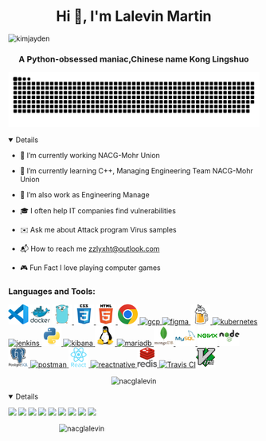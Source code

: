 <h1 align="center">Hi 👋, I'm Lalevin Martin</h1>
<p align="left"> <img src="https://komarev.com/ghpvc/?username=Lalevin&label=Profile%20views&color=0e75b6&style=flat" alt="kimjayden" /> </p>
<h3 align="center">A Python-obsessed maniac,Chinese name Kong Lingshuo</h3>
</div>

![](https://raw.githubusercontent.com/javadog-net/javadog-net/output/github-contribution-grid-snake.svg)
 <details open>

- 👔 I’m currently working NACG-Mohr Union

- 🤖 I’m currently learning C++, Managing Engineering Team NACG-Mohr Union

- 🏢 I’m also work as Engineering Manage

- 🎓 I often help IT companies find vulnerabilities

- ✉️ Ask me about Attack program Virus samples

- 📬 How to reach me zzlyxht@outlook.com

- 🎮 Fun Fact I love playing computer games
</details>
<h3 align="left">Languages and Tools:</h3>
<p align="left"> <a  <img  src="https://raw.githubusercontent.com/devicons/devicon/master/icons/vuejs/vuejs-original-wordmark.svg" alt="vuejs" width="40" height="40"/> <img src="https://raw.githubusercontent.com/github/explore/80688e429a7d4ef2fca1e82350fe8e3517d3494d/topics/visual-studio-code/visual-studio-code.png" alt="Visual Studio Code"" width="40" height="40"/> <img src="https://raw.githubusercontent.com/devicons/devicon/master/icons/docker/docker-original-wordmark.svg" alt="docker" width="40" height="40"/> </a> <a href="https://expressjs.com" target="_blank" rel="noreferrer">  <img  src="https://raw.githubusercontent.com/devicons/devicon/master/icons/go/go-original.svg" alt="go" width="40" height="40"/> </a> <a href="https://grafana.com" target="_blank" rel="noreferrer"> <img 
src="https://raw.githubusercontent.com/devicons/devicon/master/icons/css3/css3-original-wordmark.svg" alt="aws" width="40" height="40"/> </a> <a href="http://www.css3.com" target="_blank" rel="noreferrer"> <img src="https://raw.githubusercontent.com/devicons/devicon/master/icons/html5/html5-original-wordmark.svg" alt="html5" width="40" height="40"/> </a> <a href="https://developer.mozilla.org/en-US/docs/Web/JavaScript" target="_blank" rel="noreferrer"> <img   src="https://github.com/github/explore/blob/main/topics/chrome/chrome.png" alt="chrome"" width="40" height="40"/>  <img 
 <img src="https://www.vectorlogo.zone/logos/google_cloud/google_cloud-icon.svg" alt="gcp" width="40" height="40"/>  <img 
src="https://www.vectorlogo.zone/logos/figma/figma-icon.svg" alt="figma" width="40" height="40"/>  <img   src="https://github.com/github/explore/blob/main/topics/homebrew/homebrew.png" alt="homebrew""
width="40" height="40"/> 
 <img   src="https://www.vectorlogo.zone/logos/kubernetes/kubernetes-icon.svg" alt="kubernetes" width="40" height="40"/>  <img src="https://www.vectorlogo.zone/logos/jenkins/jenkins-icon.svg" alt="jenkins" width="40" height="40"/> </a> <a href="https://kafka.apache.org/" target="_blank" rel="noreferrer"> <img src="https://raw.githubusercontent.com/devicons/devicon/master/icons/python/python-original.svg" alt="Python" width="40" height="40"/>
<img src="https://www.vectorlogo.zone/logos/elasticco_kibana/elasticco_kibana-icon.svg" alt="kibana" width="40" height="40"/> </a> <a href="https://kubernetes.io" target="_blank" rel="noreferrer"> <img src="https://raw.githubusercontent.com/devicons/devicon/master/icons/linux/linux-original.svg" alt="linux" width="40" height="40"/> </a> <a href="https://mariadb.org/" target="_blank" rel="noreferrer"> <img src="https://www.vectorlogo.zone/logos/mariadb/mariadb-icon.svg" alt="mariadb" width="40" height="40"/> </a> <a href="https://www.mongodb.com/" target="_blank" rel="noreferrer"> <img src="https://raw.githubusercontent.com/devicons/devicon/master/icons/mongodb/mongodb-original-wordmark.svg" alt="mongodb" width="40" height="40"/> </a> <a href="https://www.mysql.com/" target="_blank" rel="noreferrer"> <img src="https://raw.githubusercontent.com/devicons/devicon/master/icons/mysql/mysql-original-wordmark.svg" alt="mysql" width="40" height="40"/> </a> <a href="https://nestjs.com/" target="_blank" rel="noreferrer"> <img src="https://raw.githubusercontent.com/devicons/devicon/master/icons/nginx/nginx-original.svg" alt="nginx" width="40" height="40"/> </a> <a href="https://nodejs.org" target="_blank" rel="noreferrer"> <img src="https://raw.githubusercontent.com/devicons/devicon/master/icons/nodejs/nodejs-original-wordmark.svg" alt="nodejs" width="40" height="40"/> </a> <a href="https://www.postgresql.org" target="_blank" rel="noreferrer"> <img src="https://raw.githubusercontent.com/devicons/devicon/master/icons/postgresql/postgresql-original-wordmark.svg" alt="postgresql" width="40" height="40"/> </a> <a href="https://postman.com" target="_blank" rel="noreferrer"> <img src="https://www.vectorlogo.zone/logos/getpostman/getpostman-icon.svg" alt="postman" width="40" height="40"/> </a> <a href="https://reactjs.org/" target="_blank" rel="noreferrer"> <img src="https://raw.githubusercontent.com/devicons/devicon/master/icons/react/react-original-wordmark.svg" alt="react" width="40" height="40"/> </a> <a href="https://reactnative.dev/" target="_blank" rel="noreferrer"> <img src="https://reactnative.dev/img/header_logo.svg" alt="reactnative" width="40" height="40"/> </a> <a href="https://redis.io" target="_blank" rel="noreferrer"> <img src="https://raw.githubusercontent.com/devicons/devicon/master/icons/redis/redis-original-wordmark.svg" alt="redis" width="40" height="40"/> </a> <a href="https://www.sqlite.org/" target="_blank" rel="noreferrer"> <img <img src="https://www.vectorlogo.zone/logos/travis-ci/travis-ci-icon.svg" alt="Travis CI" width="40" height="40"/></a><img src="https://github.com/github/explore/blob/main/topics/vim/vim.png?raw=true" alt="vim"" width="40" height="40"/>  </a> </p>

<p align='center'>
    <img align="center" src="https://github-readme-stats.vercel.app/api/top-langs/?username=nacglalevin&langs_count=10&theme=transparent&layout=compact" alt="nacglalevin" />
</p>
  <details open>
     </div>

[![](https://img.shields.io/badge/-Pascal-3065A6?style=flat-square)](https://www.freepascal.org/)
[![](https://img.shields.io/badge/-Java-red?style=flat-square&logo=openjdk&logoColor=black)](https://www.oracle.com/java/)
[![](https://img.shields.io/badge/-PHP-informational?style=flat-square&logo=php&logoColor=white)](https://www.php.net/)
[![](https://img.shields.io/badge/-JavaScript-114514?style=flat-square&logo=javascript&logoColor=white)](https://www.ecma-international.org/)
[![](https://img.shields.io/badge/-Vue.js-4fc08d?style=flat-square&logo=vue.js&logoColor=ffffff)](https://vuejs.org/)
[![](https://img.shields.io/badge/-Go-04ABD7?style=flat-square&logo=go&logoColor=black)](https://golang.org/)
[![](https://img.shields.io/badge/-Dart-04589C?style=flat-square&logo=dart&logoColor=white)](https://dart.dev/)
[![](https://img.shields.io/badge/-Latex-008080?style=flat-square&logo=latex&logoColor=white)](https://www.latex-project.org/)
[![](https://img.shields.io/badge/-Python-4381b3?style=flat-square&logo=python&logoColor=white)](https://www.python.org/)

</details>
<p><img align="right" width="402" height="158" src="https://github-readme-streak-stats.herokuapp.com/?user=nacglalevin&theme=blueberry-duo" alt="nacglalevin" /></p>
